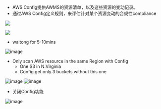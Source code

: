 
- AWS Config提供AWMS的资源清单，以及这些资源的变动记录。
- 通过AWS Config定义规则，来评估针对某个资源变动的合规性compliance

![](http://tvax3.sinaimg.cn/large/006gDTsUgy1g9n2o76fauj311x0f5wgs.jpg)

![](http://tva2.sinaimg.cn/large/006gDTsUgy1g9n2oxhbx1j311v0dwjsn.jpg)


- waitong for 5-10mins

![image](https://user-images.githubusercontent.com/26485327/70409787-5e6c7380-1a90-11ea-9e6e-3a9606cb598f.png)

- Only scan AWS resource in the same Region with Config
  - One S3 in N.Virginia
  - Config get only 3 buckets without this one
  
![image](https://user-images.githubusercontent.com/26485327/70409977-e3f02380-1a90-11ea-859f-d1a67e47eeaf.png)
![image](https://user-images.githubusercontent.com/26485327/70410005-f4080300-1a90-11ea-8b72-d5ba806c8621.png)


- 关闭Config功能

![image](https://user-images.githubusercontent.com/26485327/70410075-2ade1900-1a91-11ea-8d7e-b92562e56510.png)
